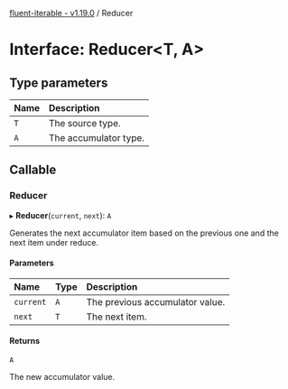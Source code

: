 [fluent-iterable - v1.19.0](../README.md) / Reducer

# Interface: Reducer<T, A\>

## Type parameters

| Name | Description |
| :------ | :------ |
| `T` | The source type. |
| `A` | The accumulator type. |

## Callable

### Reducer

▸ **Reducer**(`current`, `next`): `A`

Generates the next accumulator item based on the previous one and the next item under reduce.

#### Parameters

| Name | Type | Description |
| :------ | :------ | :------ |
| `current` | `A` | The previous accumulator value. |
| `next` | `T` | The next item. |

#### Returns

`A`

The new accumulator value.
